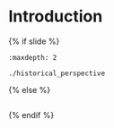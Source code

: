 # Introduction
{% if slide %}
<!-- BUILDING THE SLIDES -->
```{toctree}
:maxdepth: 2

./historical_perspective

```
{% else %}
<!-- BUILDING THE PAGES -->
<!-- build the page content here -->
```{include} ./historical_perspective.md
```
{% endif %}
